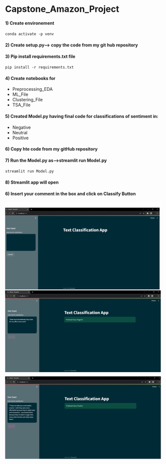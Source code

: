 # Capstone_Amazon_Project

#### 1) Create environement
```
conda activate -p venv
```
#### 2) Create setup.py--> copy the code from my git hub repository
#### 3) Pip install requirements.txt file
```
pip install -r requirements.txt

```
#### 4) Create notebooks for 
* Preprocessing_EDA
* ML_File
* Clustering_File
* TSA_File

#### 5) Created Model.py having final code for classifications of sentiment in:
* Negative
* Neutral
* Positive
#### 6) Copy hte code from my gitHub repository
#### 7) Run the Model.py as-->streamlit run Model.py
```
streamlit run Model.py
```
#### 8) Streamlit app will open
#### 6) Insert your comment in the box and click on Classify Button
![Alt text](image.png)
![Alt text](image-1.png)
![Alt text](image-2.png)


